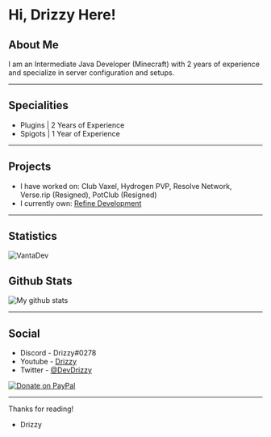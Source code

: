 # Hi, Drizzy Here!

## About Me

I am an Intermediate Java Developer (Minecraft) with 2 years of experience and specialize in server configuration and setups.

---
## Specialities

+ Plugins | 2 Years of Experience
+ Spigots | 1 Year of Experience

---
## Projects

+ I have worked on: Club Vaxel, Hydrogen PVP, Resolve Network, Verse.rip (Resigned), PotClub (Resigned)
+ I currently own: [Refine Development](https://github.com/RefineDevelopment)

---
## Statistics

<img align="center" src="https://github-readme-stats.vercel.app/api/top-langs/?username=DevDrizzy&show_icons=true&title_color=33B0FF&icon_color=33FFFC&text_color=daf7dc&bg_color=151515&count_private=true)" alt="VantaDev" />

## Github Stats
![My github stats](https://github-readme-stats.vercel.app/api?username=DevDrizzy&count_private=true&show_icons=true&title_color=33B0FF&icon_color=33FFFC&text_color=daf7dc&bg_color=151515&hide=["stars"])

---
## Social

+ Discord - Drizzy#0278
+ Youtube - [Drizzy](https://youtube.com/c/DrizzyYT)
+ Twitter - [@DevDrizzy](https://github.com/DevDrizzy)

[![Donate on PayPal](https://img.shields.io/badge/--paypal?label=PayPal&logo=PayPal&style=social)](https://www.paypal.me/elangosundar)

---
Thanks for reading!
- Drizzy
